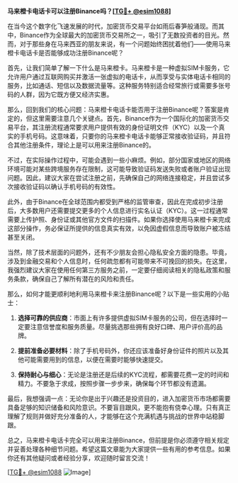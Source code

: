 **马来橙卡电话卡可以注册Binance吗？[[TG💪+ @esim1088](https://t.me/s/esim1088)]**

在当今这个数字化飞速发展的时代，加密货币交易平台如雨后春笋般涌现。而其中，Binance作为全球最大的加密货币交易所之一，吸引了无数投资者的目光。然而，对于那些身在马来西亚的朋友来说，有一个问题始终困扰着他们——使用马来橙卡电话卡是否能够成功注册Binance呢？

首先，让我们简单了解一下什么是马来橙卡。马来橙卡是一种虚拟SIM卡服务，它允许用户通过互联网购买并激活一张虚拟的电话卡，从而享受与实体电话卡相同的服务，比如通话、短信以及数据流量等。这种服务特别适合经常旅行或需要多张号码的人群，因为它既方便又经济实惠。

那么，回到我们的核心问题：马来橙卡电话卡能否用于注册Binance呢？答案是肯定的，但这里需要注意几个关键点。首先，Binance作为一个国际化的加密货币交易平台，其注册流程通常要求用户提供有效的身份证明文件（KYC）以及一个真实的手机号码。这意味着，只要你的马来橙卡电话卡能够正常接收验证码，并且符合其他注册条件，理论上是可以用来注册Binance的。

不过，在实际操作过程中，可能会遇到一些小麻烦。例如，部分国家或地区的网络环境可能对某些跨境服务存在限制，这可能导致验证码发送失败或者账户验证出现问题。因此，建议大家在尝试注册之前，先确保自己的网络连接稳定，并且尝试多次接收验证码以确认手机号码的有效性。

此外，由于Binance在全球范围内都受到严格的监管审查，因此在完成初步注册后，大多数用户还需要提交更多的个人信息进行实名认证（KYC）。这一过程通常需要上传护照、身份证或其他官方文件的扫描件。如果你选择使用马来橙卡来完成这部分操作，务必保证所提供的信息真实有效，以免因虚假信息而导致账户被冻结甚至关闭。

当然，除了技术层面的问题外，还有不少朋友会担心隐私安全方面的隐患。毕竟，涉及到金融交易和个人信息时，任何疏忽都有可能带来不可挽回的损失。在这里，我强烈建议大家在使用任何第三方服务之前，一定要仔细阅读相关的隐私政策和服务条款，确保自己了解所有潜在的风险和责任。

那么，如何才能更顺利地利用马来橙卡来注册Binance呢？以下是一些实用的小贴士：

1. **选择可靠的供应商**：市面上有许多提供虚拟SIM卡服务的公司，但在选择时一定要注意信誉度和服务质量。尽量挑选那些拥有良好口碑、用户评价高的品牌。
   
2. **提前准备必要材料**：除了手机号码外，你还应该准备好身份证件的照片以及其他可能需要用到的信息，以便在需要时能够快速提交。
   
3. **保持耐心与细心**：无论是注册还是后续的KYC流程，都需要花费一定的时间和精力。不要急于求成，按照步骤一步步来，确保每个环节都没有遗漏。

最后，我想强调一点：无论你是出于兴趣还是投资目的，进入加密货币市场都需要具备足够的知识储备和风险意识。不要盲目跟风，更不能抱有侥幸心理。只有真正理解了规则并做好充分准备的人，才能够在这个充满机遇与挑战的世界中站稳脚跟。

总之，马来橙卡电话卡完全可以用来注册Binance，但前提是你必须遵守相关规定并妥善处理各种细节问题。希望这篇文章能为大家提供一些有用的参考信息。如果你还有其他疑问或者经验分享，欢迎随时留言交流！

[[TG💪+ @esim1088](https://t.me/s/esim1088) ![Image](https://i.postimg.cc/4NQfJmqS/Snipaste-2025-05-13-00-14-12.png)]